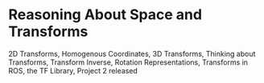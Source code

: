 # Reasoning About Space and Transforms

2D Transforms, Homogenous Coordinates, 3D Transforms, Thinking about Transforms, Transform Inverse, Rotation Representations, Transforms in ROS, the TF Library, Project 2 released